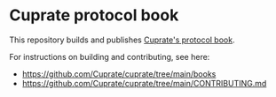 # Cuprate protocol book
This repository builds and publishes [Cuprate's protocol book](https://github.com/Cuprate/cuprate/tree/main/books/protocol).

For instructions on building and contributing, see here:
- <https://github.com/Cuprate/cuprate/tree/main/books>
- <https://github.com/Cuprate/cuprate/tree/main/CONTRIBUTING.md>